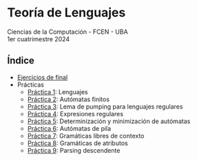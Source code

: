 # Teoría de Lenguajes

Ciencias de la Computación - FCEN - UBA\
1er cuatrimestre 2024

## Índice

- [Ejercicios de final](./final)
- Prácticas
  - [Práctica 1](prácticas/p01): Lenguajes
  - [Práctica 2](prácticas/p02): Autómatas finitos
  - [Práctica 3](prácticas/p03): Lema de pumping para lenguajes regulares
  - [Práctica 4](prácticas/p04): Expresiones regulares
  - [Práctica 5](prácticas/p05): Determinización y minimización de autómatas
  - [Práctica 6](prácticas/p06): Autómatas de pila
  - [Práctica 7](prácticas/p07): Gramáticas libres de contexto
  - [Práctica 8](prácticas/p08): Gramáticas de atributos
  - [Práctica 9](prácticas/p09): Parsing descendente
